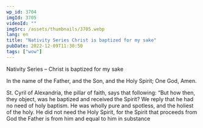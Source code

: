 ```yaml
---
wp_id: 3704
imgId: 3705
videoId: ""
imgSrc: /assets/thumbnails/3705.webp
lang: en
title: "Nativity Series Christ is baptized for my sake"
pubDate: 2022-12-09T11:30:50
tags: ["wow"]
---
```


<!-- page: 6 -->

<p>Nativity Series &#8211; Christ is baptized for my sake</p>
<p>In the name of the Father, and the Son, and the Holy Spirit; One God, Amen.</p>
<p>St. Cyril of Alexandria, the pillar of faith, says that following: “But how then, they object, was he baptized and received the Spirit? We reply that he had no need of holy baptism. He was wholly pure and spotless, and the holiest of the holy. He did not need the Holy Spirit, for the Spirit that proceeds from God the Father is from him and equal to him in substance</p>
